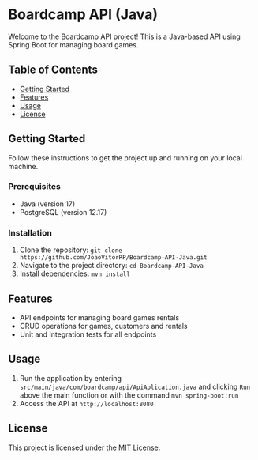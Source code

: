 # Boardcamp API (Java)

Welcome to the Boardcamp API project! This is a Java-based API using Spring Boot for managing board games.

## Table of Contents

- [Getting Started](#getting-started)
- [Features](#features)
- [Usage](#usage)
- [License](#license)

## Getting Started

Follow these instructions to get the project up and running on your local machine.

### Prerequisites

- Java (version 17)
- PostgreSQL (version 12.17)

### Installation

1. Clone the repository: `git clone https://github.com/JoaoVitorRP/Boardcamp-API-Java.git`
2. Navigate to the project directory: `cd Boardcamp-API-Java`
3. Install dependencies: `mvn install`

## Features

- API endpoints for managing board games rentals
- CRUD operations for games, customers and rentals
- Unit and Integration tests for all endpoints

## Usage

1. Run the application by entering `src/main/java/com/boardcamp/api/ApiAplication.java` and clicking `Run` above the main function or with the command `mvn spring-boot:run`
2. Access the API at `http://localhost:8080`

## License

This project is licensed under the [MIT License](LICENSE).
